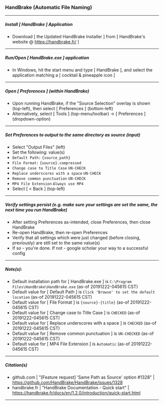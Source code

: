 
### HandBrake (Automatic File Naming)
<hr />


##### Install [ HandBrake ] Application 
* Download [ the Updated HandBrake Installer ] from [ HandBrake's website @ https://handbrake.fr/ ]
<hr />


##### Run/Open [ HandBrake.exe ] application
* In Windows, hit the start menu and type [ HandBrake ], and select the application matching a [ cocktail & pineapple icon ]
<hr />


##### Open [ Preferences ] (within HandBrake)
* Upon running HandBrake, if the "Source Selection" overlay is shown (top-left), then select [ Preferences ] (bottom-left)
* Alternatively, select [ Tools ] (top-menu/toolbar) -> [ Preferences ] (dropdown-option)
<hr />


##### Set Preferences to output to the same directory as source (input)
* Select "Output Files" (left)
* Set the following: value(s)
* ```Default Path:```   ```{source_path}```
* ```File Format:```   ```{source}.compressed```
* ```Change case to Title Case```   ```UN-CHECK```
* ```Replace underscores with a space```   ```UN-CHECK```
* ```Remove common punctuation```   ```UN-CHECK```
* ```MP4 File Extension```   ```Always use MP4```
* Select [ < Back ] (top-left)
<hr />

##### Verify settings persist (e.g. make sure your settings are set the same, the next time you run HandBrake)
* After setting Preferences as-intended, close Preferences, then close HandBrake
* Re-open HandBrake, then re-open Preferences
* Verify that all settings which were just changed (before closing, previously) are still set to the same value(s)
* If so - you're done. If not - google scholar your way to a successful config
<hr />


##### Note(s):
* Default installation path for [ HandBrake.exe ] is ```C:\Program Files\HandBrake\HandBrake.exe``` (as-of 20191222-045615 CST)
* Default value for [ Default Path ] is ```Click 'Browse' to set the default location``` (as-of 20191222-045615 CST)
* Default value for [ File Format ] is ```{source}-{title}``` (as-of 20191222-045615 CST)
* Default value for [ Change case to Title Case ] is ```CHECKED``` (as-of 20191222-045615 CST)
* Default value for [ Replace underscores with a space ] is ```CHECKED``` (as-of 20191222-045615 CST)
* Default value for [ Remove common punctuation ] is ```UN-CHECKED``` (as-of 20191222-045615 CST)
* Default value for [ MP4 File Extension ] is ```Automatic``` (as-of 20191222-045615 CST)
<hr />


##### Citation(s)
* github.com  |  "[Feature request] 'Same Path as Source' option #1328"  |  https://github.com/HandBrake/HandBrake/issues/1328
* handbrake.fr  |  "HandBrake Documentation - Quick start"  |  https://handbrake.fr/docs/en/1.2.0/introduction/quick-start.html
<hr />

